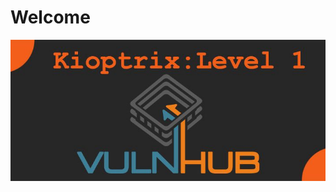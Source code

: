 

# Welcome 
<p align="center">
  <a href="resources/kryptonix.md">
    <img src="resources/pictures/vulnhub.kryptic.jpeg">
  </a>
</p>
